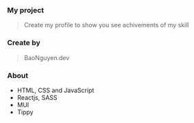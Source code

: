 ### My project
>Create my profile to show you see achivements of my skill

### Create by
> BaoNguyen.dev

### About
* HTML, CSS and JavaScript
* Reactjs, SASS
* MUI
* Tippy